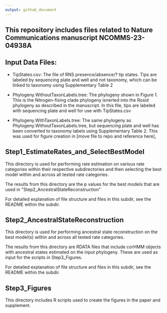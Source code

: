 ```yaml
---
output: github_document
---
```


## This repository includes files related to Nature Communications manuscript NCOMMS-23-04938A

## Input Data Files:

* TipStates.csv: The file of RNS presence/absence/? tip states. Tips are labeled by sequencing plate and well and not taxonomy, which can be linked to taxonomy using Supplementary Table 2

* Phylogeny.WithoutTaxonLabels.tree: The phylogeny shown in Figure 1. This is the Nitrogen-fixing clade phylogeny isnerted into the Rosid phylogeny as described in the manuscript. In this file, tips are labeled with sequencing plate and well for use with TipStates.csv

* Phylogeny.WithTaxonLabels.tree: The same phylogeny as Phylogeny.WithoutTaxonLabels.tree, but sequencing plate and well has been converted to taxonomy labels using Supplementary Table 2. This was used for figure creation in [move file to repo and reference here], 

## Step1_EstimateRates_and_SelectBestModel

This directory is used for performing rate estimation on various rate categories within their respective subdirectories and then selecting the best model within and across all tested rate categories. 

The results from this directory are the p values for the best models that are used in "Step2_AncestralStateReconstruction"

For detailed explanation of file structure and files in this subdir, see the README within the subdir.

## Step2_AncestralStateReconstruction

This directory is used for performing ancestral state reconstruction on the best model(s) within and across all tested rate categories. 

The results from this directory are RDATA files that include corHMM objects with ancestral states estimated on the input phylogeny. These are used as input for the scripts in Step3_Figures.

For detailed explanation of file structure and files in this subdir, see the README within the subdir.

## Step3_Figures

This directory includes R scripts used to create the figures in the paper and supplement. 
